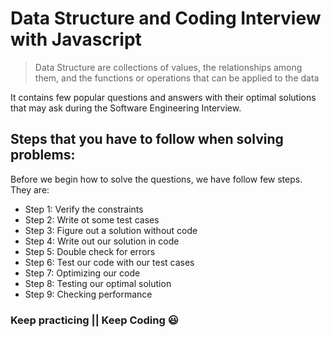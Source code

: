 # Data Structure and Coding Interview with Javascript

> Data Structure are collections of values, the relationships among them, and the functions or operations that can be applied to the data

It contains few popular questions and answers with their optimal solutions that may ask during the Software Engineering Interview.

## Steps that you have to follow when solving problems:

Before we begin how to solve the questions, we have follow few steps. They are:

- Step 1: Verify the constraints
- Step 2: Write ot some test cases
- Step 3: Figure out a solution without code
- Step 4: Write out our solution in code
- Step 5: Double check for errors
- Step 6: Test our code with our test cases
- Step 7: Optimizing our code
- Step 8: Testing our optimal solution
- Step 9: Checking performance

### Keep practicing || Keep Coding 😃
